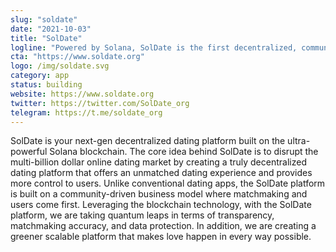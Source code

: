 ```yaml
---
slug: "soldate"
date: "2021-10-03"
title: "SolDate"
logline: "Powered by Solana, SolDate is the first decentralized, community-owned dating service."
cta: "https://www.soldate.org"
logo: /img/soldate.svg
category: app
status: building
website: https://www.soldate.org
twitter: https://twitter.com/SolDate_org
telegram: https://t.me/soldate_org
---
```


SolDate is your next-gen decentralized dating platform built on the ultra-powerful Solana blockchain. The core idea behind SolDate is to disrupt the multi-billion dollar online dating market by creating a truly decentralized dating platform that offers an unmatched dating experience and provides more control to users. Unlike conventional dating apps, the SolDate platform  is  built  on a  community-driven business  model where matchmaking and users come first. Leveraging the blockchain technology,  with  the  SolDate  platform,  we  are  taking  quantum  leaps  in terms  of  transparency,  matchmaking  accuracy,  and  data  protection.  In addition,  we  are  creating  a  greener  scalable  platform  that  makes  love happen in every way possible. 
